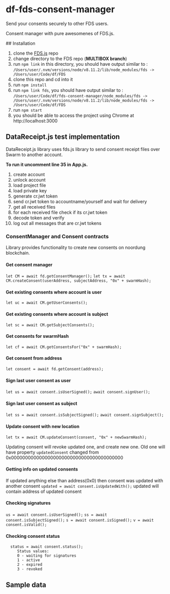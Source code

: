 # df-fds-consent-manager 

Send your consents securely to other FDS users.

Consent manager with pure awesomenes of FDS.js.

## Installation

1. clone the [FDS.js](https://github.com/fairDataSociety/fds.js) repo
2. change directory to the FDS repo (**MULTIBOX branch**)
3. run `npm link` in this directory, you should have output similar to :  
`/Users/user/.nvm/versions/node/v8.11.2/lib/node_modules/fds -> /Users/user/Code/df/FDS`
4. clone this repo and cd into it
5. run `npm install`
6. run `npm link fds`, you should have output similar to :
`/Users/user/Code/df/fds-consent-manager/node_modules/fds -> /Users/user/.nvm/versions/node/v8.11.2/lib/node_modules/fds -> /Users/user/Code/df/FDS`
7. run `npm start`
8. you should be able to access the project using Chrome at http://localhost:3000 

## DataReceipt.js test implementation 
DataReceipt.js library uses fds.js library to send consent receipt files over Swarm to another account.

**To run it uncomment line 35 in App.js.**

 1. create account  
 2. unlock account 
 3. load project file 
 4. load private key 
 5. generate cr.jwt token
 6. send cr.jwt token to accountname/yourself and wait for delivery 
 7. get all received files
 8. for each received file check if its cr.jwt token 
 9. decode token and verify 
 10. log out all messages that are cr.jwt tokens

### ConsentManager and Consent contracts 

Library provides functionality to create new consents on noordung blockchain. 

####  Get consent manager
  `let CM = await fd.getConsentManager();` 
  `let tx = await CM.createConsent(userAddress, subjectAddress, "0x" + swarmHash);`

####  Get existing consents where account is user
  `let uc = await CM.getUserConsents();`

#### Get existing consents where account is subject
  `let sc = await CM.getSubjectConsents();`

####  Get consents for swarmHash 
  `let cf = await CM.getConsentsFor("0x" + swarmHash);` 

####  Get consent from address 
  `let consent = await fd.getConsent(address);` 	 

####  Sign last user consent as user 
  `let us = await consent.isUserSigned();`
  `await consent.signUser();`

####  Sign last user consent as subject  
  `let ss = await consent.isSubjectSigned();`
  `await consent.signSubject();`

####  Update consent with new location  
   `let tx = await CM.updateConsent(consent, "0x" + newSwarmHash);`

Updating consent will revoke updated one, and create new one. Old one will have property 
  `updatedConsent` changed from 0x0000000000000000000000000000000000000000  

####  Getting info on updated consents 
   If updated anything else than address(0x0) then consent was updated with another consent 
     `updated = await consent.isUpdatedWith();`
	updated will contain address of updated consent    

#### Checking signatures
 `us = await consent.isUserSigned();`
 `ss = await consent.isSubjectSigned();`
 `s = await consent.isSigned();`
 `v = await consent.isValid();`

#### Checking consent status 
```
  status = await consent.status(); 
	 Status values: 
     0 - waiting for signatures
     1 - active 
     2 - expired 
     3 - revoked 
```

## Sample data 